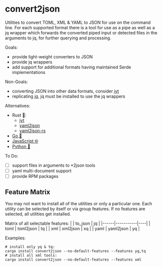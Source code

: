 convert2json
============

Utilities to convert TOML, XML & YAML to JSON for use on the command line. For
each supported format there is a tool for use as a pipe as well as a jq wrapper
which forwards the converted piped input or detected files in the arguments to
jq, for further querying and processing.

Goals:
+ provide light-weight converters to JSON
+ provide jq wrappers
+ add support for additional formats having maintained Serde implementations

Non-Goals:
- converting JSON into other data formats, consider [jyt](https://github.com/ken-matsui/jyt)
- replicating [jq](https://jqlang.github.io/jq/), jq must be installed to use the jq wrappers

Alternatives:
* Rust 🦀:
  * [jyt](https://github.com/ken-matsui/jyt)
  * [yaml2json](https://github.com/dafu-wu/yaml2json)
  * [yaml2json-rs](https://github.com/Nessex/yaml2json-rs)
* [Go 🐹](https://pkg.go.dev/search?q=yaml2json&m=)
* [JavaScript 🌐](https://www.npmjs.com/search?q=yaml2json)
* [Python 🐍](https://pypi.org/search/?q=yaml2json)

To Do:
- [ ] support files in arguments to *2json tools
- [ ] yaml multi-document support
- [ ] provide RPM packages

Feature Matrix
--------------
You may not want to install all of the utilities or only a particular one. Each
utility can be selected by itself or via group features. If no features are
selected, all utilities get installed.

Matrix of all selectable features:
|      | to_json   | jq |
|------|-----------|----|
| toml | toml2json | tq |
| xml  | xml2json  | xq |
| yaml | yaml2json | yq |

Examples:
 ```
 # install only yq & tq:
 cargo install convert2json --no-default-features --features yq,tq
 # install all xml tools:
 cargo install convert2json --no-default-features --features xml
 ```
